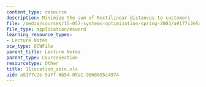 ```yaml
---
content_type: resource
description: Minimize the sum of Rectilinear distances to customers
file: /media/courses/15-057-systems-optimization-spring-2003/a9177c2e5a7f6b5405a19868655c4974_11location_soln.xls
file_type: application/msword
learning_resource_types:
- Lecture Notes
ocw_type: OCWFile
parent_title: Lecture Notes
parent_type: CourseSection
resourcetype: Other
title: 11location_soln.xls
uid: a9177c2e-5a7f-6b54-05a1-9868655c4974
---
```

